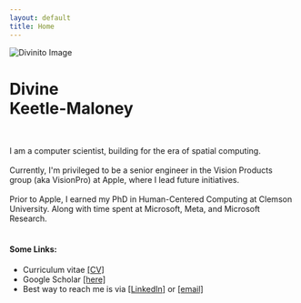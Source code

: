 ```yaml
---
layout: default
title: Home
---
```


<div class="content">
    <div class="intro">
        <div class="image-and-text">
            <div class="image">
                <img src="{{ '/assets/images/Divinito.png' | relative_url }}" alt="Divinito Image">
            </div>
            <div class="text">
                <h1>Divine <br> Keetle-Maloney</h1>
                <br>
                <p>
                    I am a computer scientist, building for the era of spatial computing.<br><br>
                    Currently, I'm privileged to be a senior engineer in the Vision Products group (aka VisionPro) at Apple, where I lead future initiatives.<br><br>
                    Prior to Apple, I earned my PhD in Human-Centered Computing at Clemson University. Along with time spent at Microsoft, Meta, and Microsoft Research.<br><br>
                    <h4>Some Links:</h4>
                        <ul>
                            <li>Curriculum vitae <a href="/cv">[CV]</a></li>
                            <li>Google Scholar <a href="https://scholar.google.com/citations?user=Dw1QA6sAAAAJ&hl=en&oi=ao">[here]</a></li>
                            <li>Best way to reach me is via <a href="https://www.linkedin.com/in/divine-maloney/">[LinkedIn]</a> or <a href="mailto:divinekmaloney@gmail.com">[email]</a></li>
                        </ul>
                </p>
            </div>
        </div>
    </div>
</div>

